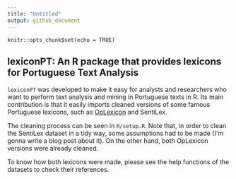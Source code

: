 ```yaml
---
title: "Untitled"
output: github_document
---
```


```{r setup, include=FALSE}
knitr::opts_chunk$set(echo = TRUE)
```

## lexiconPT: An R package that provides lexicons for Portuguese Text Analysis 

`lexiconPT` was developed to make it easy for analysts and researchers who want to perform text analysis and mining in Portuguese texts in R. Its main contribution is that it easily imports cleaned versions of some famous Portuguese lexicons, such as  [OpLexicon](http://ontolp.inf.pucrs.br/Recursos/downloads-OpLexicon.php) and SentiLex.

The cleaning process can be seen in `R/setup.R`. Note that, in order to clean the SentiLex dataset in a tidy way, some assumptions had to be made (I'm gonna write a blog post about it). On the other hand, both OpLexicon versions were already cleaned.

To know how both lexicons were made, please see the help functions of the datasets to check their references.
